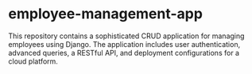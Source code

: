 # employee-management-app
This repository contains a sophisticated CRUD application for managing employees using Django. The application includes user authentication, advanced queries, a RESTful API, and deployment configurations for a cloud platform.
